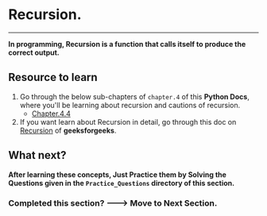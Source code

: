 # Recursion.
------------

**In programming, Recursion is a function that calls itself to produce the correct output.**

## Resource to learn

1. Go through the below sub-chapters of `chapter.4` of this **Python Docs**, where you'll be learning about recursion and cautions of recursion.
    - [Chapter.4.4](https://bsc-iitm.github.io/python-textbook/chapter-4/lesson-4.4/)
2. If you want learn about Recursion in detail, go through this doc on [Recursion](https://www.geeksforgeeks.org/recursion-in-python/) of **geeksforgeeks**.

## What next?

**After learning these concepts, Just Practice them by Solving the Questions given in the  `Practice_Questions` directory of this section.**

### Completed this section? ---> Move to Next Section.
